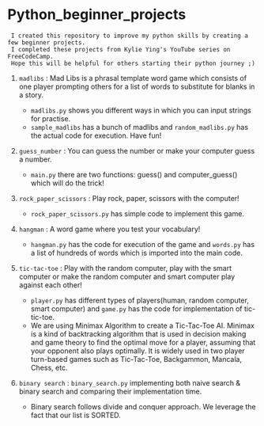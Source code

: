 # Python_beginner_projects

     I created this repository to improve my python skills by creating a few beginner projects. 
     I completed these projects from Kylie Ying's YouTube series on FreeCodeCamp.
     Hope this will be helpful for others starting their python journey ;)

1. `madlibs` : Mad Libs is a phrasal template word game which consists of one player prompting others for a list of words to substitute for blanks in a story.
   - `madlibs.py` shows you different ways in which you can input strings for practise.
   - `sample_madlibs` has a bunch of madlibs and `random_madlibs.py` has the actual code for execution. Have fun! 
   
2. `guess_number` : You can guess the number or make your computer guess a number.
     - `main.py` there are two functions: guess() and computer_guess() which will do the trick!
     
3. `rock_paper_scissors` : Play rock, paper, scissors with the computer!
     - `rock_paper_scissors.py` has simple code to implement this game.
     
4. `hangman` : A word game where you test your vocabulary!
     - `hangman.py` has the code for execution of the game and `words.py` has a list of hundreds of words which is imported into the main code.
     
5. `tic-tac-toe` : Play with the random computer, play with the smart computer or make the random computer and smart computer play against each other!     
     - `player.py` has different types of players(human, random computer, smart computer) and `game.py` has the code for implementation of tic-tic-toe.
     - We are using Minimax Algorithm to create a Tic-Tac-Toe AI. Minimax is a kind of backtracking algorithm that is used in decision making and game theory to find the optimal          move for a player, assuming that your opponent also plays optimally. It is widely used in two player turn-based games such as Tic-Tac-Toe, Backgammon, Mancala, Chess, etc.
6. `binary search` : `binary_search.py` implementing both naive search & binary search and comparing their implementation time.
     - Binary search follows divide and conquer approach. We leverage the fact that our list is SORTED.
